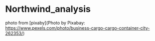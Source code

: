 # Northwind_analysis


photo from [pixaby](Photo by Pixabay: https://www.pexels.com/photo/business-cargo-cargo-container-city-262353/)
